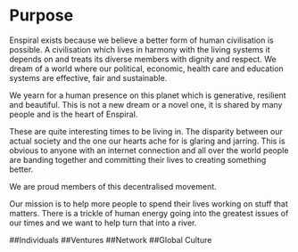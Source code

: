 # Purpose

Enspiral exists because we believe a better form of human civilisation is possible. A civilisation which lives in harmony with the living systems it depends on and treats its diverse members with dignity and respect. We dream of a world where our political, economic, health care and education systems are effective, fair and sustainable.

We yearn for a human presence on this planet which is generative, resilient and beautiful. This is not a new dream or a novel one, it is shared by many people and is the heart of Enspiral.

These are quite interesting times to be living in. The disparity between our actual society and the one our hearts ache for is glaring and jarring. This is obvious to anyone with an internet connection and all over the world people are banding together and committing their lives to creating something better. 

We are proud members of this decentralised movement.

Our mission is to help more people to spend their lives working on stuff that matters. There is a trickle of human energy going into the greatest issues of our times and we want to help turn that into a river.





##Individuals
##Ventures
##Network
##Global Culture